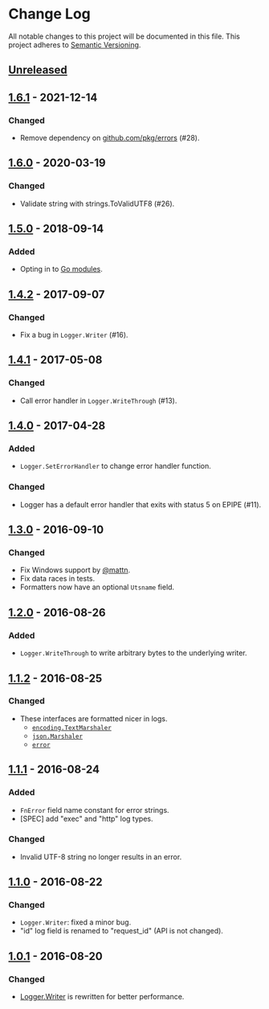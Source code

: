 # Change Log

All notable changes to this project will be documented in this file.
This project adheres to [Semantic Versioning](https://semver.org/).

## [Unreleased]

## [1.6.1] - 2021-12-14
### Changed
- Remove dependency on [github.com/pkg/errors](https://github.com/pkg/errors) (#28).

## [1.6.0] - 2020-03-19
### Changed
- Validate string with strings.ToValidUTF8 (#26).

## [1.5.0] - 2018-09-14
### Added
- Opting in to [Go modules](https://github.com/golang/go/wiki/Modules).

## [1.4.2] - 2017-09-07
### Changed
- Fix a bug in `Logger.Writer` (#16).

## [1.4.1] - 2017-05-08
### Changed
- Call error handler in `Logger.WriteThrough` (#13).

## [1.4.0] - 2017-04-28
### Added
- `Logger.SetErrorHandler` to change error handler function.

### Changed
- Logger has a default error handler that exits with status 5 on EPIPE (#11).

## [1.3.0] - 2016-09-10
### Changed
- Fix Windows support by [@mattn](https://github.com/mattn).
- Fix data races in tests.
- Formatters now have an optional `Utsname` field.

## [1.2.0] - 2016-08-26
### Added
- `Logger.WriteThrough` to write arbitrary bytes to the underlying writer.

## [1.1.2] - 2016-08-25
### Changed
- These interfaces are formatted nicer in logs.
    - [`encoding.TextMarshaler`](https://golang.org/pkg/encoding/#TextMarshaler)
    - [`json.Marshaler`](https://golang.org/pkg/encoding/json/#Marshaler)
    - [`error`](https://golang.org/pkg/builtin/#error)

## [1.1.1] - 2016-08-24
### Added
- `FnError` field name constant for error strings.
- [SPEC] add "exec" and "http" log types.

### Changed
- Invalid UTF-8 string no longer results in an error.

## [1.1.0] - 2016-08-22
### Changed
- `Logger.Writer`: fixed a minor bug.
- "id" log field is renamed to "request_id" (API is not changed).

## [1.0.1] - 2016-08-20
### Changed
- [Logger.Writer](https://godoc.org/github.com/cybozu-go/log#Logger.Writer) is rewritten for better performance.

[Unreleased]: https://github.com/cybozu-go/log/compare/v1.6.1...HEAD
[1.6.1]: https://github.com/cybozu-go/log/compare/v1.6.0...v1.6.1
[1.6.0]: https://github.com/cybozu-go/log/compare/v1.5.0...v1.6.0
[1.5.0]: https://github.com/cybozu-go/log/compare/v1.4.2...v1.5.0
[1.4.2]: https://github.com/cybozu-go/log/compare/v1.4.0...v1.4.2
[1.4.1]: https://github.com/cybozu-go/log/compare/v1.4.0...v1.4.1
[1.4.0]: https://github.com/cybozu-go/log/compare/v1.3.0...v1.4.0
[1.3.0]: https://github.com/cybozu-go/log/compare/v1.2.0...v1.3.0
[1.2.0]: https://github.com/cybozu-go/log/compare/v1.1.2...v1.2.0
[1.1.2]: https://github.com/cybozu-go/log/compare/v1.1.1...v1.1.2
[1.1.1]: https://github.com/cybozu-go/log/compare/v1.1.0...v1.1.1
[1.1.0]: https://github.com/cybozu-go/log/compare/v1.0.1...v1.1.0
[1.0.1]: https://github.com/cybozu-go/log/compare/v1.0.0...v1.0.1
